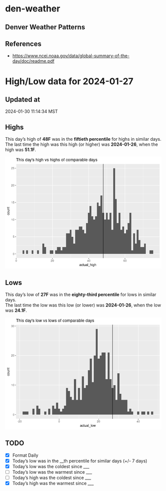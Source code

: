 

# den-weather

## Denver Weather Patterns

## References

- <https://www.ncei.noaa.gov/data/global-summary-of-the-day/doc/readme.pdf>

# High/Low data for 2024-01-27

## Updated at

2024-01-30 11:14:34 MST

## Highs

This day’s high of **48F** was in the **fiftieth percentile** for highs
in similar days.  
The last time the high was this high (or higher) was **2024-01-26**,
when the high was **51.1F**.

![](readme_files/figure-commonmark/unnamed-chunk-4-1.png)

## Lows

This day’s low of **27F** was in the **eighty-third percentile** for
lows in similar days.  
The last time the low was this low (or lower) was **2024-01-26**, when
the low was **24.1F**.

![](readme_files/figure-commonmark/unnamed-chunk-6-1.png)

## TODO

- [x] Format Daily
- [x] Today’s low was in the \_\_th percentile for similar days (+/- 7
  days)
- [x] Today’s low was the coldest since \_\_\_
- [ ] Today’s low was the warmest since \_\_\_
- [ ] Today’s high was the coldest since \_\_\_
- [x] Today’s high was the warmest since \_\_\_
